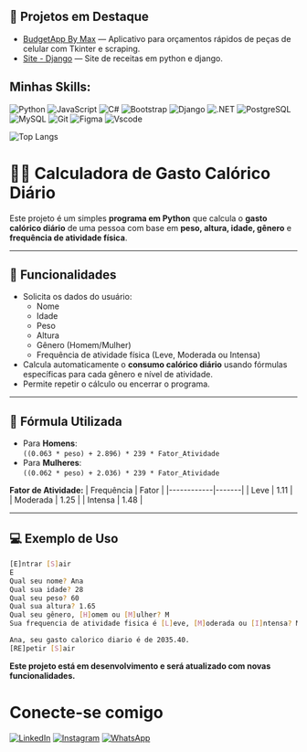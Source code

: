 ## 🚀 Projetos em Destaque

 - [BudgetApp By Max](https://github.com/maquisaao/Budget_App) — Aplicativo para orçamentos rápidos de peças de celular com Tkinter e scraping.
 - [Site - Django](https://github.com/maquisaao/Projeto-pyhton-django-1) — Site de receitas em python e django.

## Minhas Skills:
 ![Python](https://img.shields.io/badge/python-3670A0?style=for-the-badge&logo=python&logoColor=ffdd54)
 ![JavaScript](https://img.shields.io/badge/JavaScript-F7DF1E?style=for-the-badge&logo=javascript&logoColor=black)
 ![C#](https://img.shields.io/badge/C%23-239120?style=for-the-badge&logo=c-sharp&logoColor=white)
 ![Bootstrap](https://img.shields.io/badge/-boostrap-0D1117?style=for-the-badge&logo=bootstrap&labelColor=0D1117)
 ![Django](https://img.shields.io/badge/django-%23092E20.svg?style=for-the-badge&logo=django&logoColor=white)
 ![.NET](https://img.shields.io/badge/.NET-5C2D91?style=for-the-badge&logo=.net&logoColor=white)
 ![PostgreSQL](https://img.shields.io/badge/PostgreSQL-000?style=for-the-badge&logo=postgresql)
 ![MySQL](https://img.shields.io/badge/MySQL-00000F?style=for-the-badge&logo=mysql&logoColor=white)
 ![Git](https://img.shields.io/badge/GIT-E44C30?style=for-the-badge&logo=git&logoColor=white)
 ![Figma](https://img.shields.io/badge/Figma-696969?style=for-the-badge&logo=figma&logoColor=figma)
 ![Vscode](https://img.shields.io/badge/Vscode-007ACC?style=for-the-badge&logo=visual-studio-code&logoColor=white)



 ![Top Langs](https://github-readme-stats.vercel.app/api/top-langs/?username=maquisaao&layout=compact&theme=transparent&bg_color=000&title_color=E94D5F&text_color=FFF)

# 🏋️‍♂️ Calculadora de Gasto Calórico Diário

Este projeto é um simples **programa em Python** que calcula o **gasto calórico diário** de uma pessoa com base em **peso, altura, idade, gênero** e **frequência de atividade física**.

---

## 📌 Funcionalidades
- Solicita os dados do usuário:
  - Nome
  - Idade
  - Peso
  - Altura
  - Gênero (Homem/Mulher)
  - Frequência de atividade física (Leve, Moderada ou Intensa)
- Calcula automaticamente o **consumo calórico diário** usando fórmulas específicas para cada gênero e nível de atividade.
- Permite repetir o cálculo ou encerrar o programa.

---

## 🧮 Fórmula Utilizada
- Para **Homens**:  
  `((0.063 * peso) + 2.896) * 239 * Fator_Atividade`
- Para **Mulheres**:  
  `((0.062 * peso) + 2.036) * 239 * Fator_Atividade`

**Fator de Atividade:**
| Frequência | Fator |
|------------|-------|
| Leve       | 1.11  |
| Moderada   | 1.25  |
| Intensa    | 1.48  |

---

## 💻 Exemplo de Uso
```bash
[E]ntrar [S]air
E
Qual seu nome? Ana
Qual sua idade? 28
Qual seu peso? 60
Qual sua altura? 1.65
Qual seu gênero, [H]omem ou [M]ulher? M
Sua frequencia de atividade fisica é [L]eve, [M]oderada ou [I]ntensa? M

Ana, seu gasto calorico diario é de 2035.40.
[RE]petir [S]air
```

**Este projeto está em desenvolvimento e será atualizado com novas funcionalidades.**

# Conecte-se comigo 

[![LinkedIn](https://img.shields.io/badge/LinkedIn-0077B5?style=for-the-badge&logo=linkedin&logoColor=white)](https://www.linkedin.com/in/maxw-pinheiro/)
[![Instagram](https://img.shields.io/badge/-Instagram-%23E4405F?style=for-the-badge&logo=instagram&logoColor=white)](https://www.instagram.com/omaxwilson/)
[![WhatsApp](https://img.shields.io/badge/WhatsApp-25D366?style=for-the-badge&logo=whatsapp&logoColor=white)](https://wa.me/5548991998504)


